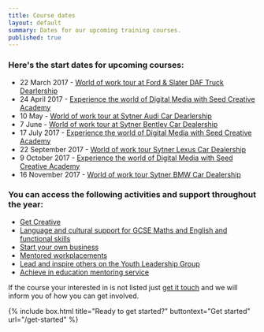 ```yaml
---
title: Course dates
layout: default
summary: Dates for our upcoming training courses.
published: true
---
```


### Here's the start dates for upcoming courses:

- 22 March 2017 - [World of work tour at Ford & Slater DAF Truck Dearlership](https://www.yesproject.org/what-you-can-do/explore-the-world-of-work/) 
- 24 April 2017 - [Experience the world of Digital Media with Seed Creative Academy](http://www.yesproject.org/what-you-can-do/experience-the-world-of-digital-media/)
- 10 May - [World of work tour at Sytner Audi Car Dearlership](https://www.yesproject.org/what-you-can-do/explore-the-world-of-work/)
- 7 June - [World of work tour at Sytner Bentley Car Dealership](https://www.yesproject.org/what-you-can-do/explore-the-world-of-work/)
- 17 July 2017 - [Experience the world of Digital Media with Seed Creative Academy](http://www.yesproject.org/what-you-can-do/experience-the-world-of-digital-media/)
- 22 September 2017 - [World of work tour Sytner Lexus Car Dealership](https://www.yesproject.org/what-you-can-do/explore-the-world-of-work/)
- 9 October 2017 - [Experience the world of Digital Media with Seed Creative Academy](http://www.yesproject.org/what-you-can-do/experience-the-world-of-digital-media/)
- 16 November 2017 - [World of work tour Sytner BMW Car Dealership](https://www.yesproject.org/what-you-can-do/explore-the-world-of-work/)

### You can access the following activities and support throughout the year:

- [Get Creative](/what-you-can-do/get-creative)
- [Language and cultural support for GCSE Maths and English and functional skills](/what-you-can-do/yes-specialised-support-services)
- [Start your own business](https://www.yesproject.org/what-you-can-do/start-your-own-business/)
- [Mentored workplacements](https://www.yesproject.org/what-you-can-do/explore-the-world-of-work/) 
- [Lead and inspire others on the Youth Leadership Group](https://www.yesproject.org/what-you-can-do/explore-the-world-of-work/)
- [Achieve in education mentoring service](https://www.yesproject.org/what-you-can-do/achieve-in-education/)

If the course your interested in is not listed just [get it touch](https://www.yesproject.org/get-started/) and we will inform you of how you can get involved.

{% include box.html title="Ready to get started?" buttontext="Get started" url="/get-started" %}

